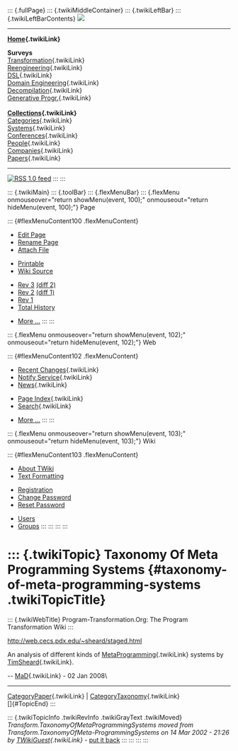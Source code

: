 ::: {.fullPage}
::: {.twikiMiddleContainer}
::: {.twikiLeftBar}
::: {.twikiLeftBarContents}
![](../pub/transformation.gif)

------------------------------------------------------------------------

**[Home](WebHome){.twikiLink}**

**Surveys**\
[Transformation](ProgramTransformation){.twikiLink}\
[Reengineering](ReengineeringWiki){.twikiLink}\
[DSL](DomainSpecificLanguages){.twikiLink}\
[Domain Engineering](DomainEngineering){.twikiLink}\
[Decompilation](DeCompilation){.twikiLink}\
[Generative Progr.](GenerativeProgrammingWiki){.twikiLink}\
\
**[Collections](CategoryCollection){.twikiLink}**\
[Categories](CategoryCategory){.twikiLink}\
[Systems](TransformationSystems){.twikiLink}\
[Conferences](TransformationConferences){.twikiLink}\
[People](TransformationPeople){.twikiLink}\
[Companies](TransformationCompanies){.twikiLink}\
[Papers](CategoryPaper){.twikiLink}

------------------------------------------------------------------------

[![](../pub/rss.gif "RSS 1.0 feed")](WebRss@skin=rss)
:::
:::

::: {.twikiMain}
::: {.toolBar}
::: {.flexMenuBar}
::: {.flexMenu onmouseover="return showMenu(event, 100);" onmouseout="return hideMenu(event, 100);"}
Page

::: {#flexMenuContent100 .flexMenuContent}
-   [Edit
    Page](http://www.program-transformation.org/edit/Transform/TaxonomyOfMetaProgrammingSystems?t=1536826404)
-   [Rename
    Page](http://www.program-transformation.org/rename/Transform/TaxonomyOfMetaProgrammingSystems)
-   [Attach
    File](http://www.program-transformation.org/attach/Transform/TaxonomyOfMetaProgrammingSystems)

<!-- -->

-   [Printable](http://www.program-transformation.org/view/Transform/TaxonomyOfMetaProgrammingSystems?skin=print.pattern)
-   [Wiki
    Source](http://www.program-transformation.org/view/Transform/TaxonomyOfMetaProgrammingSystems?skin=text&raw=on&contenttype=text/plain)

<!-- -->

-   [Rev
    3](http://www.program-transformation.org/view/Transform/TaxonomyOfMetaProgrammingSystems?rev=1.3)
    [(diff 2)](http://www.program-transformation.org/rdiff/Transform/TaxonomyOfMetaProgrammingSystems?rev1=1.3&rev2=1.2)
-   [Rev
    2](http://www.program-transformation.org/view/Transform/TaxonomyOfMetaProgrammingSystems?rev=1.2)
    [(diff 1)](http://www.program-transformation.org/rdiff/Transform/TaxonomyOfMetaProgrammingSystems?rev1=1.2&rev2=1.1)
-   [Rev
    1](http://www.program-transformation.org/view/Transform/TaxonomyOfMetaProgrammingSystems?rev=1.1)
-   [Total
    History](http://www.program-transformation.org/rdiff/Transform/TaxonomyOfMetaProgrammingSystems)

<!-- -->

-   [More
    \...](http://www.program-transformation.org/oops/Transform/TaxonomyOfMetaProgrammingSystems?template=oopsmore&param1=1.3&param2=1.3)
:::
:::

::: {.flexMenu onmouseover="return showMenu(event, 102);" onmouseout="return hideMenu(event, 102);"}
Web

::: {#flexMenuContent102 .flexMenuContent}
-   [Recent Changes](WebChanges){.twikiLink}
-   [Notify Service](WebNotify){.twikiLink}
-   [News](WebNews){.twikiLink}

<!-- -->

-   [Page Index](WebIndex){.twikiLink}
-   [Search](WebSearch){.twikiLink}

<!-- -->

-   [More
    \...](http://www.program-transformation.org/oops/Transform/TaxonomyOfMetaProgrammingSystems?template=oopsmore&param1=1.3&param2=1.3)
:::
:::

::: {.flexMenu onmouseover="return showMenu(event, 103);" onmouseout="return hideMenu(event, 103);"}
Wiki

::: {#flexMenuContent103 .flexMenuContent}
-   [About
    TWiki](http://www.program-transformation.org/view/TWiki/WebHome)
-   [Text
    Formatting](http://www.program-transformation.org/view/TWiki/TextFormattingRules)

<!-- -->

-   [Registration](http://www.program-transformation.org/view/TWiki/TWikiRegistration)
-   [Change
    Password](http://www.program-transformation.org/view/TWiki/ChangePassword)
-   [Reset
    Password](http://www.program-transformation.org/view/TWiki/ResetPassword)

<!-- -->

-   [Users](http://www.program-transformation.org/view/Main/TWikiUsers)
-   [Groups](http://www.program-transformation.org/view/Main/TWikiGroups)
:::
:::
:::
:::

::: {.twikiTopic}
Taxonomy Of Meta Programming Systems {#taxonomy-of-meta-programming-systems .twikiTopicTitle}
====================================

::: {.twikiWebTitle}
Program-Transformation.Org: The Program Transformation Wiki
:::

<http://web.cecs.pdx.edu/~sheard/staged.html>

An analysis of different kinds of
[MetaProgramming](MetaProgramming){.twikiLink} systems by
[TimSheard](TimSheard){.twikiLink}.

\-- [MaD](../Main/MaD){.twikiLink} - 02 Jan 2008\

------------------------------------------------------------------------

[CategoryPaper](CategoryPaper){.twikiLink} \|
[CategoryTaxonomy](CategoryTaxonomy){.twikiLink}\
[]{#TopicEnd}
:::

::: {.twikiTopicInfo .twikiRevInfo .twikiGrayText .twikiMoved}
*Transform.TaxonomyOfMetaProgrammingSystems moved from
Transform.TaxonomyOfMeta-ProgrammingSystems on 14 Mar 2002 - 21:26 by
[TWikiGuest](../Main/TWikiGuest){.twikiLink}* - [put it
back](http://www.program-transformation.org/rename/Transform/TaxonomyOfMetaProgrammingSystems?newweb=Transform&newtopic=TaxonomyOfMeta-ProgrammingSystems&confirm=on "Click to move topic back to previous location, with option to change references.")
:::
:::
:::
:::
